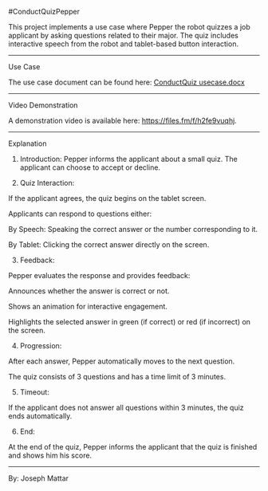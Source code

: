 #ConductQuizPepper

This project implements a use case where Pepper the robot quizzes a job applicant by asking questions related to their major. The quiz includes interactive speech from the robot and tablet-based button interaction.


---

Use Case

The use case document can be found
here: [ConductQuiz usecase.docx](https://github.com/user-attachments/files/17780563/ConductQuiz.usecase.docx)


---

Video Demonstration

A demonstration video is available here: https://files.fm/f/h2fe9vuqhj.

---

Explanation

1. Introduction:
Pepper informs the applicant about a small quiz. The applicant can choose to accept or decline.


2. Quiz Interaction:

If the applicant agrees, the quiz begins on the tablet screen.

Applicants can respond to questions either:

By Speech: Speaking the correct answer or the number corresponding to it.

By Tablet: Clicking the correct answer directly on the screen.




3. Feedback:

Pepper evaluates the response and provides feedback:

Announces whether the answer is correct or not.

Shows an animation for interactive engagement.

Highlights the selected answer in green (if correct) or red (if incorrect) on the screen.




4. Progression:

After each answer, Pepper automatically moves to the next question.

The quiz consists of 3 questions and has a time limit of 3 minutes.



5. Timeout:

If the applicant does not answer all questions within 3 minutes, the quiz ends automatically.


6. End:

At the end of the quiz, Pepper informs the applicant that the quiz is finished and shows him his score.





---

By: Joseph Mattar

